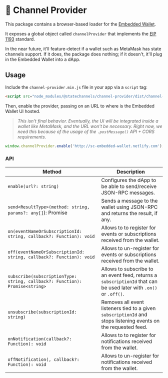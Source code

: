 # 🔌 Channel Provider

This package contains a browser-based loader for the [Embedded Wallet](../embedded-wallet).

It exposes a global object called `channelProvider` that implements the [EIP 1193](https://github.com/ryanio/EIPs/blob/master/EIPS/eip-1193.md) standard.

In the near future, it'll feature-detect if a wallet such as MetaMask has state channels support. If it does, the package does nothing; if it doesn't, it'll plug in the Embedded Wallet into a dApp.

## Usage

Include the `channel-provider.min.js` file in your app via a `script` tag:

```html
<script src="node_modules/@statechannels/channel-provider/dist/channel-provider.min.js"></script>
```

Then, enable the provider, passing on an URL to where is the Embedded Wallet UI hosted.

> _This isn't final behavior. Eventually, the UI will be integrated inside a wallet like MetaMask, and the URL won't be necessary.
> Right now, we need this because of the usage of the `.postMessage()` API + CORS requirements._

```js
window.channelProvider.enable('http://sc-embedded-wallet.netlify.com');
```

### API

| Method                                                                      | Description                                                                                                       |
| --------------------------------------------------------------------------- | ----------------------------------------------------------------------------------------------------------------- |
| `enable(url?: string)`                                                      | Configures the dApp to be able to send/receive JSON-RPC messages.                                                 |
| `send<ResultType>(method: string, params?: any[]`): Promise<ResultType>     | Sends a message to the wallet using JSON-RPC and returns the result, if any.                                      |
| `on(eventNameOrSubscriptionId: string, callback?: Function): void`          | Allows to to register for events or subscriptions received from the wallet.                                       |
| `off(eventNameOrSubscriptionId: string, callback?: Function): void`         | Allows to un-register for events or subscriptions received from the wallet.                                       |
| `subscribe(subscriptionType: string, callback?: Function): Promise<string>` | Allows to subscribe to an event feed, returns a `subscriptionId` that can be used later with `.on()` or `.off()`. |
| `unsubscribe(subscriptionId: string)`                                       | Removes all event listeners tied to a given `subscriptionId` and stops listening events on the requested feed.    |
| `onNotification(callback?: Function): void`                                 | Allows to to register for notifications received from the wallet.                                                 |
| `offNotification(, callback?: Function): void`                              | Allows to un-register for notifications received from the wallet.                                                 |
